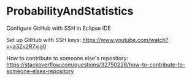 # ProbabilityAndStatistics

Configure GitHub with SSH in Eclipse IDE

Set up GitHub with SSH keys:
https://www.youtube.com/watch?v=a3Zv2R7xjg0

How to contribute to someone else's repository:
https://stackoverflow.com/questions/32750228/how-to-contribute-to-someone-elses-repository

